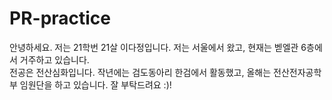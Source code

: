 # PR-practice

안녕하세요. 저는 21학번 21살 이다정입니다. 
저는 서울에서 왔고, 현재는 벧엘관 6층에서 거주하고 있습니다.  
전공은 전산심화입니다.
작년에는 검도동아리 한검에서 활동했고, 올해는 전산전자공학부 임원단을 하고 있습니다.
잘 부탁드려요 :)!
